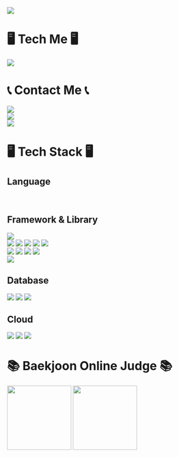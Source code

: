 <image src="https://capsule-render.vercel.app/api?type=waving&color=0:654ea3,100:eaafc8&height=250&animation=fadeIn&text=Son%20Daehyeon&fontSize=56&fontAlignY=35&fontColor=ffffff" />
<div>
   <h1>🖥️ Tech Me 🖥️</h1>
   <div>
      <a href="https://github.com/son-daehyeon">
      <img src="https://img.shields.io/badge/son--daehyeon-000000?style=for-the-badge&logo=github&logoColor=white"/>
      </a>
   </div>
   <h1>📞 Contact Me 📞</h1>
   <div>
      <img src="https://img.shields.io/badge/sondaehyeon01@gmail.com-D14836?style=for-the-badge&logo=gmail&logoColor=white"/>
   </div>
   <div>
      <a href="https://www.instagram.com/son._.daehyeon/">
      <img src="https://img.shields.io/badge/son.__.daehyeon-E4405F?style=for-the-badge&logo=instagram&logoColor=white"/>
      </a>
   </div>
   <div>
      <img src="https://img.shields.io/badge/son__daehyoen-5865F2?style=for-the-badge&logo=discord&logoColor=white"/>
   </div>
</div>
<div>
<h1>🖥️ Tech Stack 🖥️</h1>
<div>
   <h2>Language</h2>
   <div>
      <img src="https://img.shields.io/badge/C++-00599C?style=for-the-badge&logo=c%2B%2B&logoColor=white" alt="">
      <img src="https://img.shields.io/badge/C%23-512BD4?style=for-the-badge&logo=csharp&logoColor=white" alt="">
      <img src="https://img.shields.io/badge/OpenJDK-ED8B00?style=for-the-badge&logo=openjdk&logoColor=white" alt="">
      <img src="https://img.shields.io/badge/JavaScript-323330?style=for-the-badge&logo=javascript&logoColor=F7DF1E" alt="">
      <img src="https://img.shields.io/badge/Python-FFD43B?style=for-the-badge&logo=python&logoColor=blue" alt="">
   </div>
   <div>
      <h2>Framework & Library</h2>
      <div>
         <img src="https://img.shields.io/badge/.NET-512BD4?style=for-the-badge&logo=dotnet&logoColor=white">
      </div>
      <div>
         <img src="https://img.shields.io/badge/Express.js-000000?style=for-the-badge&logo=express&logoColor=white">
         <img src="https://img.shields.io/badge/Djange-092E20?style=for-the-badge&logo=django&logoColor=white">
         <img src="https://img.shields.io/badge/Spring-6DB33F?style=for-the-badge&logo=spring&logoColor=white">
         <img src="https://img.shields.io/badge/Spring_Boot-F2F4F9?style=for-the-badge&logo=spring-boot">
         <img src="https://img.shields.io/badge/Spring_Security-F2F4F9?style=for-the-badge&logo=springsecurity">
      </div>
      <div>
         <img src="https://img.shields.io/badge/React-20232A?style=for-the-badge&logo=react&logoColor=61DAFB">
         <img src="https://img.shields.io/badge/Next.js-000000?style=for-the-badge&logo=next.js&logoColor=white">
         <img src="https://img.shields.io/badge/Vue-FC08D?style=for-the-badge&logo=vue.js&logoColor=white">
         <img src="https://img.shields.io/badge/Svelte-FF3E00?style=for-the-badge&logo=svelte&logoColor=white">
      </div>
      <div>
         <img src="https://img.shields.io/badge/Tailwind-06B6D4?style=for-the-badge&logo=tailwindcss&logoColor=white">
      </div>
   </div>
   <div>
      <h2>Database</h2>
      <img src="https://img.shields.io/badge/MongoDB-4EA94B?style=for-the-badge&logo=mongodb&logoColor=white">
      <img src="https://img.shields.io/badge/Redis-DC382D?style=for-the-badge&logo=redis&logoColor=white">
      <img src="https://img.shields.io/badge/Amazon Dynamo DB-4053D6?style=for-the-badge&logo=amazon dynamodb&logoColor=white">
   </div>
   <div>
      <h2>Cloud</h2>
      <img src="https://img.shields.io/badge/AWS EC2-FF9900?style=for-the-badge&logo=amazon ec2&logoColor=white">
      <img src="https://img.shields.io/badge/AWS Lambda-FF9900?style=for-the-badge&logo=aws lambda&logoColor=white">
      <img src="https://img.shields.io/badge/Amazon S3-569A31?style=for-the-badge&logo=amazon s3&logoColor=white">
   </div>
</div>
<div>
   <h1>📚 Baekjoon Online Judge 📚</h1>
   <image height=150 src="https://mazandi.herokuapp.com/api?handle=sondaehyeon01" />
   <image height=150 src="https://mazandi.herokuapp.com/api?handle=kmu_daehyeon" />
<div/>

